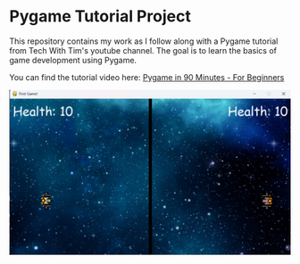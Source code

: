 # Pygame Tutorial Project

This repository contains my work as I follow along with a Pygame tutorial from Tech With Tim's youtube channel. The goal is to learn the basics of game development using Pygame.

You can find the tutorial video here: [Pygame in 90 Minutes - For Beginners](https://www.youtube.com/watch?v=jO6qQDNa2UY)

![Finished game](images/finished_game.png)